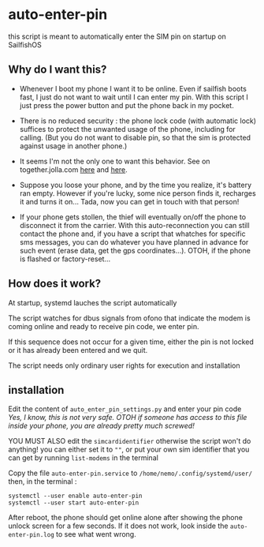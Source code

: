 # auto-enter-pin
this script is meant to automatically enter the SIM pin on startup on SailfishOS

## Why do I want this? 

* Whenever I boot my phone I want it to be online.
 Even if sailfish boots fast, I just do not want to wait until I can enter my pin. 
 With this script I just press the power button and put the phone back in my pocket.

* There is no reduced security : the phone lock code (with automatic lock) suffices
 to protect the unwanted usage of the phone, including for calling.
(But you do not want to disable pin, so that the sim is protected against usage in another phone.)

* It seems I'm not the only one to want this behavior. See on together.jolla.com [here](https://together.jolla.com/question/189508/auto-unlock-sim-card-dont-ask-for-the-sim-pin/) and [here](https://together.jolla.com/question/76289/reboot-without-pin-code-query/).

* Suppose you loose your phone, and by the time you realize, it's battery ran empty.
However if you're lucky, some nice person finds it, recharges it and turns it on...
Tada, now you can get in touch with that person!

* If your phone gets stollen, the thief will eventually on/off the phone to disconnect it from the 
carrier. With this auto-reconnection you can still contact the phone and, if you have a script
that whatches for specific sms messages, you can do whatever you have planned in advance for
such event (erase data, get the gps coordinates...). OTOH, if the phone is flashed or factory-reset... 

## How does it work?

At startup, systemd lauches the script automatically

The script watches for dbus signals from ofono that indicate the modem is
coming online and ready to receive pin code, we enter pin.

If this sequence does not occur for a given time,
either the pin is not locked or it has already been entered and we quit.

The script needs only ordinary user rights for execution and installation
## installation 

Edit the content of `auto_enter_pin_settings.py` and enter your pin code
_Yes, I know, this is not very safe. OTOH if someone has access to this file
inside your phone, you are already pretty much screwed!_

YOU MUST ALSO edit the `simcardidentifier` otherwise the script won't do anything!
you can either set it to `""`, or put your own sim identifier that you can get by running 
`list-modems` in the terminal

Copy the file `auto-enter-pin.service` to `/home/nemo/.config/systemd/user/`
then, in the terminal :
```
systemctl --user enable auto-enter-pin
systemctl --user start auto-enter-pin
 ```
After reboot, the phone should get online alone after showing the phone unlock screen 
for a few seconds. If it does not work, look inside the `auto-enter-pin.log` to see
what went wrong.
